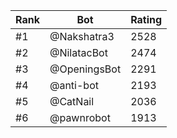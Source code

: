 Rank|Bot|Rating
---|---|---
#1|@Nakshatra3|2528
#2|@NilatacBot|2474
#3|@OpeningsBot|2291
#4|@anti-bot|2193
#5|@CatNail|2036
#6|@pawnrobot|1913
